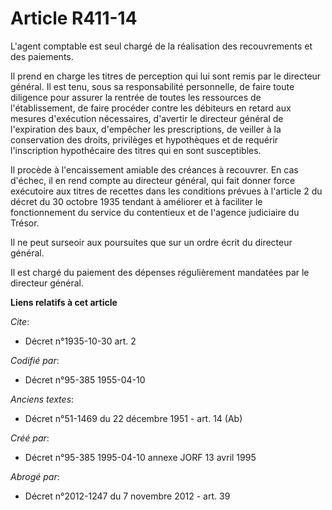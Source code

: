 # Article R411-14

L'agent comptable est seul chargé de la réalisation des recouvrements et des paiements.

Il prend en charge les titres de perception qui lui sont remis par le directeur général. Il est tenu, sous sa responsabilité
personnelle, de faire toute diligence pour assurer la rentrée de toutes les ressources de l'établissement, de faire procéder
contre les débiteurs en retard aux mesures d'exécution nécessaires, d'avertir le directeur général de l'expiration des baux,
d'empêcher les prescriptions, de veiller à la conservation des droits, privilèges et hypothèques et de requérir l'inscription
hypothécaire des titres qui en sont susceptibles.

Il procède à l'encaissement amiable des créances à recouvrer. En cas d'échec, il en rend compte au directeur général, qui
fait donner force exécutoire aux titres de recettes dans les conditions prévues à l'article 2 du décret du 30 octobre 1935
tendant à améliorer et à faciliter le fonctionnement du service du contentieux et de l'agence judiciaire du Trésor.

Il ne peut surseoir aux poursuites que sur un ordre écrit du directeur général.

Il est chargé du paiement des dépenses régulièrement mandatées par le directeur général.

**Liens relatifs à cet article**

_Cite_:

  - Décret n°1935-10-30 art. 2

_Codifié par_:

  - Décret n°95-385 1955-04-10

_Anciens textes_:

  - Décret n°51-1469 du 22 décembre 1951 - art. 14 (Ab)

_Créé par_:

  - Décret n°95-385 1995-04-10 annexe JORF 13 avril 1995

_Abrogé par_:

  - Décret n°2012-1247 du 7 novembre 2012 - art. 39
